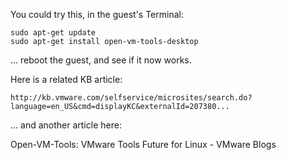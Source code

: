 You could try this, in the guest's Terminal:

``````
sudo apt-get update
sudo apt-get install open-vm-tools-desktop

``````

... reboot the guest, and see if it now works.

Here is a related KB article:

``````
http://kb.vmware.com/selfservice/microsites/search.do?language=en_US&cmd=displayKC&externalId=207380...
``````
... and another article here:

Open-VM-Tools: VMware Tools Future for Linux - VMware Blogs